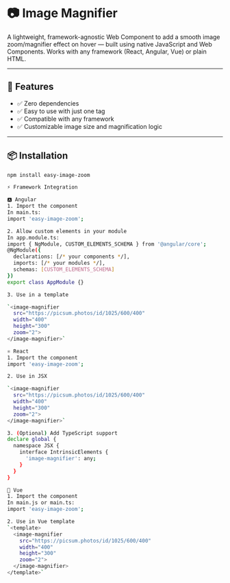 # 📷 Image Magnifier

A lightweight, framework-agnostic Web Component to add a smooth image zoom/magnifier effect on hover — built using native JavaScript and Web Components. Works with any framework (React, Angular, Vue) or plain HTML.

---

## 🚀 Features

- ✅ Zero dependencies
- ✅ Easy to use with just one tag
- ✅ Compatible with any framework
- ✅ Customizable image size and magnification logic

---

## 📦 Installation

```bash
npm install easy-image-zoom

⚡ Framework Integration

🅰️ Angular
1. Import the component
In main.ts:
import 'easy-image-zoom';

2. Allow custom elements in your module
In app.module.ts:
import { NgModule, CUSTOM_ELEMENTS_SCHEMA } from '@angular/core';
@NgModule({
  declarations: [/* your components */],
  imports: [/* your modules */],
  schemas: [CUSTOM_ELEMENTS_SCHEMA]
})
export class AppModule {}

3. Use in a template

`<image-magnifier
  src="https://picsum.photos/id/1025/600/400"
  width="400"
  height="300"
  zoom="2">
</image-magnifier>`

⚛️ React
1. Import the component
import 'easy-image-zoom';

2. Use in JSX

`<image-magnifier
  src="https://picsum.photos/id/1025/600/400"
  width="400"
  height="300"
  zoom="2">
</image-magnifier>`

3. (Optional) Add TypeScript support
declare global {
  namespace JSX {
    interface IntrinsicElements {
      'image-magnifier': any;
    }
  }
}

🖖 Vue
1. Import the component
In main.js or main.ts:
import 'easy-image-zoom';

2. Use in Vue template
`<template>
  <image-magnifier
    src="https://picsum.photos/id/1025/600/400"
    width="400"
    height="300"
    zoom="2">
  </image-magnifier>
</template>`












